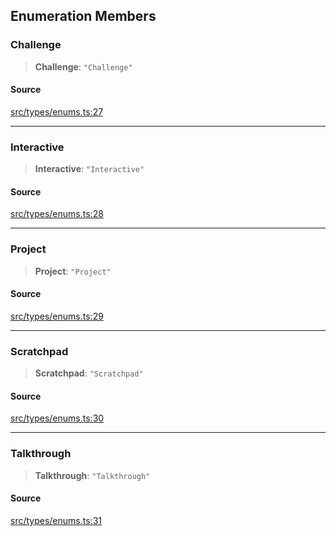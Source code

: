 ## Enumeration Members

### Challenge

> **Challenge**: `"Challenge"`

#### Source

[src/types/enums.ts:27](https://github.com/bhavjitChauhan/khan-api/blob/214cc6672777162cd3ec638a3ad3a22f7fe37e04/src/types/enums.ts#L27)

***

### Interactive

> **Interactive**: `"Interactive"`

#### Source

[src/types/enums.ts:28](https://github.com/bhavjitChauhan/khan-api/blob/214cc6672777162cd3ec638a3ad3a22f7fe37e04/src/types/enums.ts#L28)

***

### Project

> **Project**: `"Project"`

#### Source

[src/types/enums.ts:29](https://github.com/bhavjitChauhan/khan-api/blob/214cc6672777162cd3ec638a3ad3a22f7fe37e04/src/types/enums.ts#L29)

***

### Scratchpad

> **Scratchpad**: `"Scratchpad"`

#### Source

[src/types/enums.ts:30](https://github.com/bhavjitChauhan/khan-api/blob/214cc6672777162cd3ec638a3ad3a22f7fe37e04/src/types/enums.ts#L30)

***

### Talkthrough

> **Talkthrough**: `"Talkthrough"`

#### Source

[src/types/enums.ts:31](https://github.com/bhavjitChauhan/khan-api/blob/214cc6672777162cd3ec638a3ad3a22f7fe37e04/src/types/enums.ts#L31)
